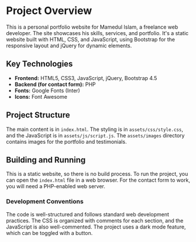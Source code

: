 
# Project Overview

This is a personal portfolio website for Mamedul Islam, a freelance web developer. The site showcases his skills, services, and portfolio. It's a static website built with HTML, CSS, and JavaScript, using Bootstrap for the responsive layout and jQuery for dynamic elements.

## Key Technologies

*   **Frontend:** HTML5, CSS3, JavaScript, jQuery, Bootstrap 4.5
*   **Backend (for contact form):** PHP
*   **Fonts:** Google Fonts (Inter)
*   **Icons:** Font Awesome

## Project Structure

The main content is in `index.html`. The styling is in `assets/css/style.css`, and the JavaScript is in `assets/js/script.js`. The `assets/images` directory contains images for the portfolio and testimonials.

## Building and Running

This is a static website, so there is no build process. To run the project, you can open the `index.html` file in a web browser. For the contact form to work, you will need a PHP-enabled web server.

### Development Conventions

The code is well-structured and follows standard web development practices. The CSS is organized with comments for each section, and the JavaScript is also well-commented. The project uses a dark mode feature, which can be toggled with a button.
